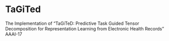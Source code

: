 # TaGiTed
The Implementation of “TaGiTeD: Predictive Task Guided Tensor Decomposition for Representation Learning from Electronic Health Records” AAAI-17
